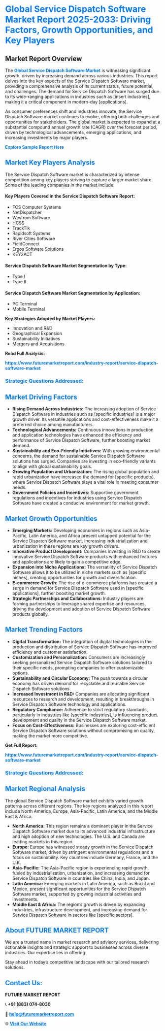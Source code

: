 <h1 style="color: #007BFF;">Global Service Dispatch Software Market Report 2025-2033: Driving Factors, Growth Opportunities, and Key Players</h1>

<section id="overview">
<h2>Market Report Overview</h2>
<p>The <a href="https://www.futuremarketreport.com/industry-report/service-dispatch-software-market" style="color: #007BFF; text-decoration: none;"><strong>Global Service Dispatch Software Market</strong></a> is witnessing significant growth, driven by increasing demand across various industries. This report delves into the key aspects of the Service Dispatch Software market, providing a comprehensive analysis of its current status, future potential, and challenges. The demand for Service Dispatch Software has surged due to its wide-ranging applications in industries such as [insert industries], making it a critical component in modern-day [applications].</p>
<p>As consumer preferences shift and industries innovate, the Service Dispatch Software market continues to evolve, offering both challenges and opportunities for stakeholders. The global market is expected to expand at a substantial compound annual growth rate (CAGR) over the forecast period, driven by technological advancements, emerging applications, and increasing investments by major players.</p>
</section>

<section id="overview">
<p><a href="https://www.futuremarketreport.com/request-sample/reportId=100957" style="color: #007BFF; text-decoration: none;"><strong>Explore Sample Report Here</strong></a></p>
</section>

<section id="key-players">
<h2 style="color: #007BFF;">Market Key Players Analysis</h2>
<p>The Service Dispatch Software market is characterized by intense competition among key players striving to capture a larger market share. Some of the leading companies in the market include:</p>
<h4>Key Players Covered in the Service Dispatch Software Report:</h4>
<ul><li>FCS Computer Systems</li><li>NetDispatcher</li><li>Westrom Software</li><li>HCSS</li><li>TrackTik</li><li>Rapidsoft Systems</li><li>River Cities Software</li><li>FieldConnect</li><li>Ergos Software Solutions</li><li>KEY2ACT</li></ul>
<h4>Service Dispatch Software Market Segmentation by Type:</h4>
<ul><li>Type I</li><li>Type II</li></ul>

<h4>Service Dispatch Software Market Segmentation by Application:</h4>
<ul><li>PC Terminal</li><li>Mobile Terminal</li></ul>
<p><strong>Key Strategies Adopted by Market Players:</strong></p>
<ul>
<li>Innovation and R&D</li>
<li>Geographical Expansion</li>
<li>Sustainability Initiatives</li>
<li>Mergers and Acquisitions</li>
</ul>
</section>

<section>
<p><strong>Read Full Analysis: </strong></p><a href="https://www.futuremarketreport.com/industry-report/service-dispatch-software-market" style="color: #007BFF; text-decoration: none;"><strong>https://www.futuremarketreport.com/industry-report/service-dispatch-software-market</strong></a>
<h3 style="color: #007BFF;">Strategic Questions Addressed:</h3>
</section>

<section id="driving-factors">
<h2 style="color: #007BFF;">Market Driving Factors</h2>
<ul>
<li><strong>Rising Demand Across Industries:</strong> The increasing adoption of Service Dispatch Software in industries such as [specific industries] is a major growth driver. Its versatile applications and cost-effectiveness make it a preferred choice among manufacturers.</li>
<li><strong>Technological Advancements:</strong> Continuous innovations in production and application technologies have enhanced the efficiency and performance of Service Dispatch Software, further boosting market demand.</li>
<li><strong>Sustainability and Eco-Friendly Initiatives:</strong> With growing environmental concerns, the demand for sustainable Service Dispatch Software solutions has surged. Companies are investing in eco-friendly variants to align with global sustainability goals.</li>
<li><strong>Growing Population and Urbanization:</strong> The rising global population and rapid urbanization have increased the demand for [specific products], where Service Dispatch Software plays a vital role in meeting consumer needs.</li>
<li><strong>Government Policies and Incentives:</strong> Supportive government regulations and incentives for industries using Service Dispatch Software have created a conducive environment for market growth.</li>
</ul>
</section>

<section id="growth-opportunities">
<h2 style="color: #007BFF;">Market Growth Opportunities</h2>
<ul>
<li><strong>Emerging Markets:</strong> Developing economies in regions such as Asia-Pacific, Latin America, and Africa present untapped potential for the Service Dispatch Software market. Increasing industrialization and urbanization in these regions are key growth drivers.</li>
<li><strong>Innovative Product Development:</strong> Companies investing in R&D to create innovative Service Dispatch Software products with enhanced features and applications are likely to gain a competitive edge.</li>
<li><strong>Expansion into Niche Applications:</strong> The versatility of Service Dispatch Software allows it to be utilized in niche markets such as [specific niches], creating opportunities for growth and diversification.</li>
<li><strong>E-commerce Growth:</strong> The rise of e-commerce platforms has created a surge in demand for Service Dispatch Software used in [specific applications], further boosting market growth.</li>
<li><strong>Strategic Partnerships and Collaborations:</strong> Industry players are forming partnerships to leverage shared expertise and resources, driving the development and adoption of Service Dispatch Software products globally.</li>
</ul>
</section>

<section id="trending-factors">
<h2 style="color: #007BFF;">Market Trending Factors</h2>
<ul>
<li><strong>Digital Transformation:</strong> The integration of digital technologies in the production and distribution of Service Dispatch Software has improved efficiency and customer satisfaction.</li>
<li><strong>Customization and Personalization:</strong> Consumers are increasingly seeking personalized Service Dispatch Software solutions tailored to their specific needs, prompting companies to offer customizable options.</li>
<li><strong>Sustainability and Circular Economy:</strong> The push towards a circular economy has driven demand for recyclable and reusable Service Dispatch Software solutions.</li>
<li><strong>Increased Investment in R&D:</strong> Companies are allocating significant resources to research and development, resulting in breakthroughs in Service Dispatch Software technology and applications.</li>
<li><strong>Regulatory Compliance:</strong> Adherence to strict regulatory standards, particularly in industries like [specific industries], is influencing product development and quality in the Service Dispatch Software market.</li>
<li><strong>Focus on Cost-Effectiveness:</strong> Businesses are exploring cost-efficient Service Dispatch Software solutions without compromising on quality, making the market more competitive.</li>
</ul>
</section>

<section>
<p><strong>Get Full Report: </strong></p><a href="https://www.futuremarketreport.com/industry-report/service-dispatch-software-market" style="color: #007BFF; text-decoration: none;"><strong>https://www.futuremarketreport.com/industry-report/service-dispatch-software-market</strong></a>
<h3 style="color: #007BFF;">Strategic Questions Addressed:</h3>
</section>


<section id="regional-analysis">
<h2 style="color: #007BFF;">Market Regional Analysis</h2>
<p>The global Service Dispatch Software market exhibits varied growth patterns across different regions. The key regions analyzed in this report include North America, Europe, Asia-Pacific, Latin America, and the Middle East & Africa:</p>
<ul>
<li><strong>North America:</strong> This region remains a dominant player in the Service Dispatch Software market due to its advanced industrial infrastructure and high adoption of new technologies. The U.S. and Canada are leading markets in this region.</li>
<li><strong>Europe:</strong> Europe has witnessed steady growth in the Service Dispatch Software market, driven by stringent environmental regulations and a focus on sustainability. Key countries include Germany, France, and the U.K.</li>
<li><strong>Asia-Pacific:</strong> The Asia-Pacific region is experiencing rapid growth, fueled by industrialization, urbanization, and increasing demand for Service Dispatch Software in countries like China, India, and Japan.</li>
<li><strong>Latin America:</strong> Emerging markets in Latin America, such as Brazil and Mexico, present significant opportunities for the Service Dispatch Software market, supported by growing industrial activities and investments.</li>
<li><strong>Middle East & Africa:</strong> The region’s growth is driven by expanding industries, infrastructure development, and increasing demand for Service Dispatch Software in sectors like [specific sectors].</li>
</ul>
</section>

<footer>
<h2 style="color: #007BFF;">About FUTURE MARKET REPORT</h2>
<p>We are a trusted name in market research and advisory services, delivering actionable insights and strategic support to businesses across diverse industries. Our expertise lies in offering:</p>

<p>Stay ahead in today’s competitive landscape with our tailored research solutions.</p>

<h2 style="color: #007BFF;">Contact Us:</h2>
<p><strong>FUTURE MARKET REPORT</strong></p>
<p>📞 <strong>+91 (883) 074-8030</strong></p>
<p>📧 <strong><a href="mailto:help@futuremarketreport.com" style="color: #007BFF;">help@futuremarketreport.com</a></strong></p>
<p>🌐 <strong><a href="https://www.futuremarketreport.com/" style="color: #007BFF;">Visit Our Website</a></strong></p>
</footer>